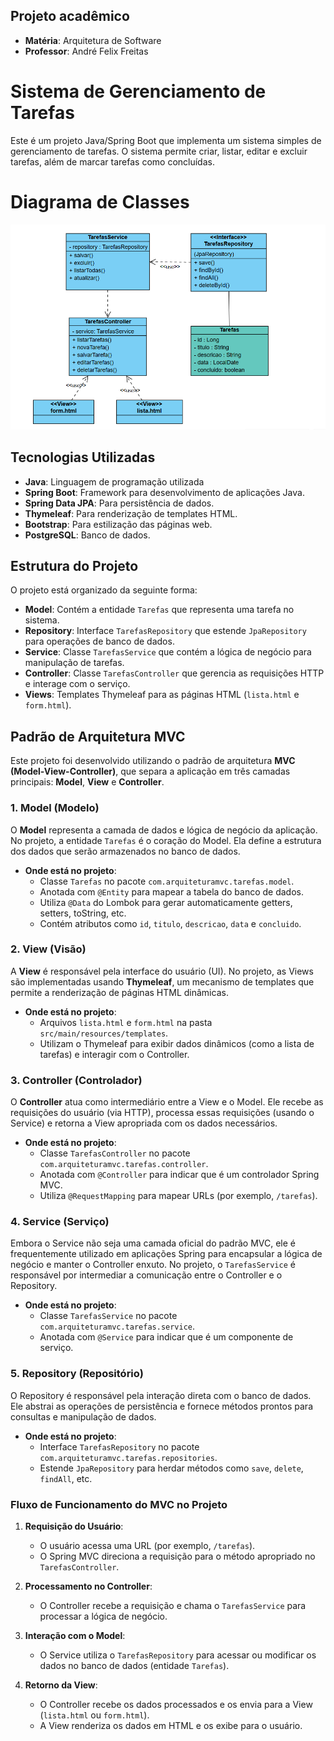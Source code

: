 ## Projeto acadêmico 
- **Matéria**: Arquitetura de Software
- **Professor**: André Felix Freitas

# Sistema de Gerenciamento de Tarefas

Este é um projeto Java/Spring Boot que implementa um sistema simples de gerenciamento de tarefas. O sistema permite criar, listar, editar e excluir tarefas, além de marcar tarefas como concluídas.

# Diagrama de Classes
![img.png](img.png)
## Tecnologias Utilizadas

- **Java**: Linguagem de programação utilizada
- **Spring Boot**: Framework para desenvolvimento de aplicações Java.
- **Spring Data JPA**: Para persistência de dados.
- **Thymeleaf**: Para renderização de templates HTML.
- **Bootstrap**: Para estilização das páginas web.
- **PostgreSQL**: Banco de dados.

## Estrutura do Projeto

O projeto está organizado da seguinte forma:

- **Model**: Contém a entidade `Tarefas` que representa uma tarefa no sistema.
- **Repository**: Interface `TarefasRepository` que estende `JpaRepository` para operações de banco de dados.
- **Service**: Classe `TarefasService` que contém a lógica de negócio para manipulação de tarefas.
- **Controller**: Classe `TarefasController` que gerencia as requisições HTTP e interage com o serviço.
- **Views**: Templates Thymeleaf para as páginas HTML (`lista.html` e `form.html`).

## Padrão de Arquitetura MVC

Este projeto foi desenvolvido utilizando o padrão de arquitetura **MVC (Model-View-Controller)**, que separa a aplicação em três camadas principais: **Model**, **View** e **Controller**.

### 1. **Model (Modelo)**
O **Model** representa a camada de dados e lógica de negócio da aplicação. No projeto, a entidade `Tarefas` é o coração do Model. Ela define a estrutura dos dados que serão armazenados no banco de dados.

- **Onde está no projeto**:
    - Classe `Tarefas` no pacote `com.arquiteturamvc.tarefas.model`.
    - Anotada com `@Entity` para mapear a tabela do banco de dados.
    - Utiliza `@Data` do Lombok para gerar automaticamente getters, setters, toString, etc.
    - Contém atributos como `id`, `titulo`, `descricao`, `data` e `concluido`.

### 2. **View (Visão)**
A **View** é responsável pela interface do usuário (UI). No projeto, as Views são implementadas usando **Thymeleaf**, um mecanismo de templates que permite a renderização de páginas HTML dinâmicas.

- **Onde está no projeto**:
    - Arquivos `lista.html` e `form.html` na pasta `src/main/resources/templates`.
    - Utilizam o Thymeleaf para exibir dados dinâmicos (como a lista de tarefas) e interagir com o Controller.

### 3. **Controller (Controlador)**
O **Controller** atua como intermediário entre a View e o Model. Ele recebe as requisições do usuário (via HTTP), processa essas requisições (usando o Service) e retorna a View apropriada com os dados necessários.

- **Onde está no projeto**:
    - Classe `TarefasController` no pacote `com.arquiteturamvc.tarefas.controller`.
    - Anotada com `@Controller` para indicar que é um controlador Spring MVC.
    - Utiliza `@RequestMapping` para mapear URLs (por exemplo, `/tarefas`).

### 4. **Service (Serviço)**
Embora o Service não seja uma camada oficial do padrão MVC, ele é frequentemente utilizado em aplicações Spring para encapsular a lógica de negócio e manter o Controller enxuto. No projeto, o `TarefasService` é responsável por intermediar a comunicação entre o Controller e o Repository.

- **Onde está no projeto**:
    - Classe `TarefasService` no pacote `com.arquiteturamvc.tarefas.service`.
    - Anotada com `@Service` para indicar que é um componente de serviço.

### 5. **Repository (Repositório)**
O Repository é responsável pela interação direta com o banco de dados. Ele abstrai as operações de persistência e fornece métodos prontos para consultas e manipulação de dados.

- **Onde está no projeto**:
    - Interface `TarefasRepository` no pacote `com.arquiteturamvc.tarefas.repositories`.
    - Estende `JpaRepository` para herdar métodos como `save`, `delete`, `findAll`, etc.

### Fluxo de Funcionamento do MVC no Projeto

1. **Requisição do Usuário**:
    - O usuário acessa uma URL (por exemplo, `/tarefas`).
    - O Spring MVC direciona a requisição para o método apropriado no `TarefasController`.

2. **Processamento no Controller**:
    - O Controller recebe a requisição e chama o `TarefasService` para processar a lógica de negócio.

3. **Interação com o Model**:
    - O Service utiliza o `TarefasRepository` para acessar ou modificar os dados no banco de dados (entidade `Tarefas`).

4. **Retorno da View**:
    - O Controller recebe os dados processados e os envia para a View (`lista.html` ou `form.html`).
    - A View renderiza os dados em HTML e os exibe para o usuário.